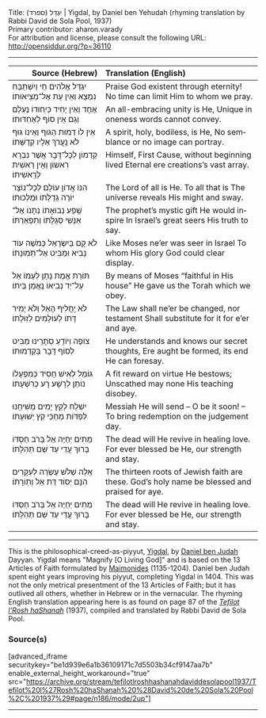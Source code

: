<html>
<head></head>
<body>
Title: יִגְדַּל (ספרד)‏ | Yigdal, by Daniel ben Yehudah (rhyming translation by Rabbi David de Sola Pool, 1937)<br />
Primary contributor: aharon.varady<br />
For attribution and license, please consult the following URL: <a href="http://opensiddur.org/?p=36110">http://opensiddur.org/?p=36110</a>
<p />
<hr />

<table style="margin-left: auto;margin-right: auto;" class="draggable">
<thead><tr><th id="x" style="text-align: right;">Source (Hebrew)</th><th style="text-align: left;">Translation (English)</th></tr></thead>
<tbody>
<tr><td style="vertical-align:top;">
<div class="liturgy" lang="he">
יִגְדַּל אֱלֹהִים חַי וְיִשְׁתַּבַּח 
נִמְצָא וְאֵין עֵת אֶל־מְצִֽיאוּתוֹ׃‏
</span></div></td>
 
<td style="vertical-align:top;">
<div class="english" lang="en">
Praise God existent through eternity!
No time can limit Him to whom we pray.
</div></td></tr>


<tr><td style="vertical-align:top;">
<div class="liturgy" lang="he">
אֶחָד וְאֵין יָחִיד כְּיִֽחוּדוֹ 
נֶעְלָם וְגַם אֵין סוֹף לְאַחְדּוּתוֹ׃‏
</span></div></td>
 
<td style="vertical-align:top;">
<div class="english" lang="en">
An all-embracing unity is He,
Unique in oneness words cannot convey.
</div></td></tr>


<tr><td style="vertical-align:top;">
<div class="liturgy" lang="he">
אֵין לוֹ דְמוּת הַגּוּף וְאֵינוֹ גּוּף 
לֹא נַֽעֲרֹךְ אֵלָיו קְדֻשָּׁתוֹ׃
</span></div></td>
 
<td style="vertical-align:top;">
<div class="english" lang="en">
A spirit, holy, bodiless, is He,
No semblance or no image can portray.
</div></td></tr>


<tr><td style="vertical-align:top;">
<div class="liturgy" lang="he">
קַדְמוֹן לְכָל־דָּבָר אֲשֶׁר נִבְרָא 
רִאשׁוֹן וְאֵין רֵאשִׁית לְרֵֽאשִׁיתוֹ׃‏
</span></div></td>
 
<td style="vertical-align:top;">
<div class="english" lang="en">
Himself, First Cause, without beginning lived
Eternal ere creations’s vast array.
</div></td></tr>


<tr><td style="vertical-align:top;">
<div class="liturgy" lang="he">
הִנּוֹ אֲדוֹן עוֹלָם לְכָל־נוֹצָר 
יוֹרֶה גְּדֻלָּתוֹ וּמַלְכוּתוֹ׃‏
</span></div></td>
 
<td style="vertical-align:top;">
<div class="english" lang="en">
The Lord of all is He. To all that is
The universe reveals His might and sway.
</div></td></tr>


<tr><td style="vertical-align:top;">
<div class="liturgy" lang="he">
שֶֽׁפַע נְבוּאָתוֹ נְתָנוֹ אֶל־ 
אַנְשֵׁי סְגֻלָּתוֹ וְתִפְאַרְתּוֹ׃‏
</span></div></td>
 
<td style="vertical-align:top;">
<div class="english" lang="en">
The prophet’s mystic gift He would inspire
In Israel’s great seers His truth to say.
</div></td></tr>


<tr><td style="vertical-align:top;">
<div class="liturgy" lang="he">
לֹא קָם בְּיִשְׂרָאֵל כְּמֹשֶׁה עוֹד 
נָבִיא וּמַבִּיט אֶל־תְּמֽוּנָתוֹ׃‏
</span></div></td>
 
<td style="vertical-align:top;">
<div class="english" lang="en">
Like Moses ne’er was seer in Israel
To whom His glory God could clear display.
</div></td></tr>


<tr><td style="vertical-align:top;">
<div class="liturgy" lang="he">
תּוֹרַת אֱמֶת נָתַן לְעַמּוֹ אֵל 
עַל־יַד נְבִיאוֹ נֶֽאֱמַן בֵּיתוֹ׃
</span></div></td>
 
<td style="vertical-align:top;">
<div class="english" lang="en">
By means of Moses “faithful in His house”
He gave us the Torah which we obey.
</div></td></tr>


<tr><td style="vertical-align:top;">
<div class="liturgy" lang="he">
לֹא יַֽחֲלִיף הָאֵל וְלֹא יָמִיר 
דָּתוֹ לְעוֹלָמִים לְזֽוּלָתוֹ׃
</span></div></td>
 
<td style="vertical-align:top;">
<div class="english" lang="en">
The Law shall ne’er be changed, nor testament
Shall substitute for it for e’er and aye.
</div></td></tr>


<tr><td style="vertical-align:top;">
<div class="liturgy" lang="he">
צוֹפֶה וְיוֹדֵֽעַ סְתָרֵֽינוּ 
מַבִּיט לְסוֹף דָּבָר בְּקַדְמוּתוֹ׃
</span></div></td>
 
<td style="vertical-align:top;">
<div class="english" lang="en">
He understands and knows our secret thoughts,
Ere aught be formed, its end He can foresay.
</div></td></tr>


<tr><td style="vertical-align:top;">
<div class="liturgy" lang="he">
גּוֹמֵל לְאִישׁ חָסִיד כְּמִפְעָלוֹ 
נוֹתֵן לְרָשָׁע רָע כְּרִשְׁעָתוֹ׃
</span></div></td>
 
<td style="vertical-align:top;">
<div class="english" lang="en">
A fit reward on virtue He bestows;
Unscathed may none His teaching disobey.
</div></td></tr>


<tr><td style="vertical-align:top;">
<div class="liturgy" lang="he">
יִשְׁלַח לְקֵץ יָמִים מְשִׁיחֵֽנוּ 
לִפְדּוֹת מְחַכֵּי קֵץ יְשׁוּעָתוֹ׃
</span></div></td>
 
<td style="vertical-align:top;">
<div class="english" lang="en">
Messiah He will send – O be it soon! –
To bring redemption on the judgement day.
</div></td></tr>


<tr><td style="vertical-align:top;">
<div class="liturgy" lang="he">
מֵתִים יְחַיֶּה אֵל בְּרֹב חַסְדּוֹ 
בָּרוּךְ עֲדֵי עַד שֵׁם תְּהִלָּתוֹ׃
</span></div></td>
 
<td style="vertical-align:top;">
<div class="english" lang="en">
The dead will He revive in healing love.
For ever blessed be He, our strength and stay.
</div></td></tr>


<tr><td style="vertical-align:top;">
<div class="liturgy" lang="he">
אֵֽלֶּה שְׁלֹשׁ עֶשְׂרֵה לְעִקָּרִים
הִנָּם יְסוֹד דַּת אֵל וְתֽוֹרָתוֹ׃
</span></div></td>
 
<td style="vertical-align:top;">
<div class="english" lang="en">
The thirteen roots of Jewish faith are these.
God’s holy name be blessed and praised for aye.
</div></td></tr>


<tr><td style="vertical-align:top;">
<div class="liturgy" lang="he">
מֵתִים יְחַיֶּה אֵל בְּרֹב חַסְדּוֹ 
בָּרוּךְ עֲדֵי עַד שֵׁם תְּהִלָּתוֹ׃
</span></div></td>
 
<td style="vertical-align:top;">
<div class="english" lang="en">
The dead will He revive in healing love.
For ever blessed be He, our strength and stay.
</div></td></tr>
</tbody></table>

<hr />

This is the philosophical-creed-as-piyyut, <a href="http://en.wikipedia.org/wiki/Yigdal">Yigdal</a>, by <a href="http://en.wikipedia.org/wiki/Daniel_ben_Judah">Daniel ben Judah</a> Dayyan. Yigdal means "Magnify [O Living God]" and is based on the 13 Articles of Faith formulated by <a href="http://en.wikipedia.org/wiki/Maimonides">Maimonides</a> (1135-1204). Daniel ben Judah spent eight years  improving his piyyut, completing Yigdal in 1404.  This was not the only metrical presentment of the 13 Articles of Faith; but it has outlived all others, whether in Hebrew or in the vernacular. The rhyming English translation appearing here is as found on page 87 of the <em><a href="/?p=27181">Tefilot l'Rosh haShanah</a></em> (1937), compiled and translated by Rabbi David de Sola Pool.

<h3>Source(s)</h3>

[advanced_iframe securitykey="be1d939e6a1b36109171c7d5503b34cf9147aa7b" enable_external_height_workaround="true" src="https://archive.org/stream/tefilotlroshhashanahdaviddesolapool1937/Tefilot%20l%27Rosh%20haShanah%20%28David%20de%20Sola%20Pool%2C%201937%29#page/n186/mode/2up"]

<hr />

&nbsp;
</body>
</html>